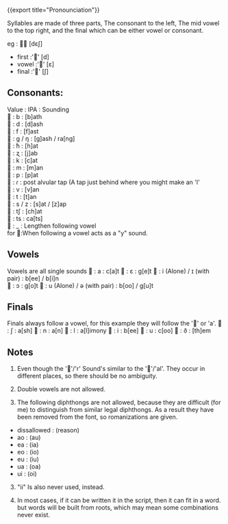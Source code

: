 {{export title="Pronounciation"}}

Syllables are made of three parts, The consonant to the left,
The mid vowel to the top right, and the final which can be either vowel or consonant.

eg :  [dɛʃ]
* first :'' [d]
* vowel :'' [ɛ]
* final :'' [ʃ]

## Consonants:
Value : IPA : Sounding    
	: b 	: [b]ath    
	: d 	: [d]ash    
	: f 	: [f]ast    
	: g / ŋ : [g]ash / ra[ng]    
	: ħ 	: [h]at    
	: ʐ 	: [j]ab    
	: k 	: [c]at    
	: m 	: [m]an    
	: p 	: [p]at    
	: ɾ 	: post alvular tap (A tap just behind where you might make an 'l'    
	: v 	: [v]an    
	: t 	: [t]an    
	: s / z : [s]at / [z]ap    
	: tʃ 	: [ch]at    
	: ts 	: ca[ts]    
	: _  	: Lengthen following vowel    
for :When following a vowel acts as a "y" sound.

## Vowels
Vowels are all single sounds
 : a : c[a]t
 : ɛ : g[e]t
 : i (Alone) / ɪ (with pair) : b[ee] / b[i]n  
 : ɔ : g[o]t
 : u (Alone) / ə (with pair) : b[oo] / g[u]t

## Finals
Finals always follow a vowel, for this example they will follow the '' or 'a'.
 : ʃ : a[sh]
 : n : a[n]
 : l : a[l]imony
 : i : b[ee]
 : u : c[oo]
 : ð : [th]em


## Notes

1. Even though the ''/'r' Sound's similar to the ''/'al'. They occur in different places, so there should be no ambiguity.

2. Double vowels are not allowed.

3. The following diphthongs are not allowed, because they are difficult (for me) to distinguish from similar legal diphthongs.  As a result they have been removed from the font, so romanizations are given.

* dissallowed : (reason)
* ao : (au)   
* ea : (ia)
* eo : (io)
* eu : (iu)
* ua : (oa)
* ui : (oi)


3. "ii" Is also never used, instead.

4. In most cases, if it can be written it in the script, then it can fit in a word. but words will be built from roots, which may mean some combinations never exist.
